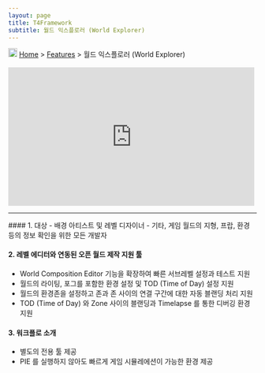 ```yaml
---
layout: page
title: T4Framework
subtitle: 월드 익스플로러 (World Explorer)
---
```

<img src="https://t4framework.com/img/Folders2.png" width="18px" height="18px"> [Home](https://t4framework.com/index) > [Features](https://t4framework.com/T4Framework_Features) > 월드 익스플로러 (World Explorer)

<style> .embed-container { position: relative; padding-bottom: 56.25%; height: 0; overflow: hidden; max-width: 100%; } .embed-container iframe, .embed-container object, .embed-container embed { position: absolute; top: 1%; left: 0%; width: 99%; height: 99%; } </style>
<div class='embed-container'><iframe src='https://www.youtube.com/embed/wOOtETssAjM' frameborder='0' allowfullscreen></iframe></div>
<hr>
#### 1. 대상
- 배경 아티스트 및 레벨 디자이너
- 기타, 게임 월드의 지형, 프랍, 환경 등의 정보 확인을 위한 모든 개발자

#### 2. 레벨 에디터와 연동된 오픈 월드 제작 지원 툴
- World Composition Editor 기능을 확장하여 빠른 서브레벨 설정과 테스트 지원
- 월드의 라이팅, 포그를 포함한 환경 설정 및 TOD (Time of Day) 설정 지원
- 월드의 환경존을 설정하고 존과 존 사이의 연결 구간에 대한 자동 블랜딩 처리 지원
- TOD (Time of Day) 와 Zone 사이의 블랜딩과 Timelapse 를 통한 디버깅 환경 지원

#### 3. 워크플로 소개
- 별도의 전용 툴 제공
- PIE 를 실행하지 않아도 빠르게 게임 시뮬레에션이 가능한 환경 제공
<br>
